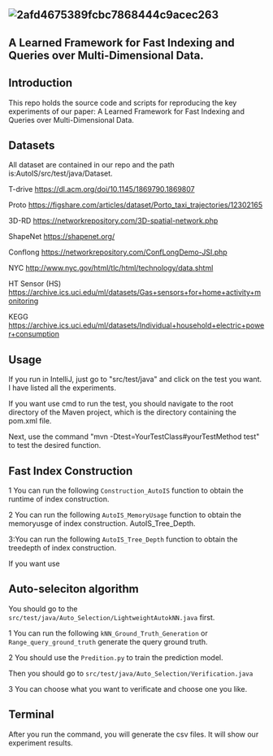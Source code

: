 ## ![2afd4675389fcbc7868444c9acec263](https://github.com/YushuaiJi/AutoIS/assets/52951960/804e620f-ab85-454a-a98b-8ea108d6abc8)


## A Learned Framework for Fast Indexing and Queries over Multi-Dimensional Data.
## Introduction

This repo holds the source code and scripts for reproducing the key experiments of our paper: A Learned Framework for Fast Indexing and Queries over Multi-Dimensional Data.

## Datasets

All dataset are contained in our repo and the path is:AutoIS/src/test/java/Dataset.

T-drive        https://dl.acm.org/doi/10.1145/1869790.1869807

Proto           https://figshare.com/articles/dataset/Porto_taxi_trajectories/12302165

3D-RD         https://networkrepository.com/3D-spatial-network.php

ShapeNet     https://shapenet.org/

Conflong       https://networkrepository.com/ConfLongDemo-JSI.php

NYC    http://www.nyc.gov/html/tlc/html/technology/data.shtml

HT Sensor (HS)       https://archive.ics.uci.edu/ml/datasets/Gas+sensors+for+home+activity+monitoring

KEGG        https://archive.ics.uci.edu/ml/datasets/Individual+household+electric+power+consumption

## Usage

If you run in IntelliJ, just go to "src/test/java" and click on the test you want. I have listed all the experiments.

If you want use cmd to run the test, you should navigate to the root directory of the Maven project, which is the directory containing the pom.xml file. 

Next, use the command "mvn -Dtest=YourTestClass#yourTestMethod test" to test the desired function.

## Fast Index Construction

1 You can run the following `Construction_AutoIS` function to obtain the runtime of index construction.

2 You can run the following `AutoIS_MemoryUsage` function to obtain the memoryusge of index construction. AutoIS_Tree_Depth.

3:You can run the following `AutoIS_Tree_Depth` function to obtain the treedepth of index construction.

If you want use 

## Auto-seleciton algorithm

You should go to the `src/test/java/Auto_Selection/LightweightAutokNN.java` first.

1 You can run the following `kNN_Ground_Truth_Generation`  or `Range_query_ground_truth` generate the query ground truth.

2 You should use the `Predition.py` to train the prediction model.

Then you should go to `src/test/java/Auto_Selection/Verification.java`

3 You can choose what you want to verificate and choose one you like.

## Terminal

After you run the command, you will generate the csv files. It will show our experiment results.







